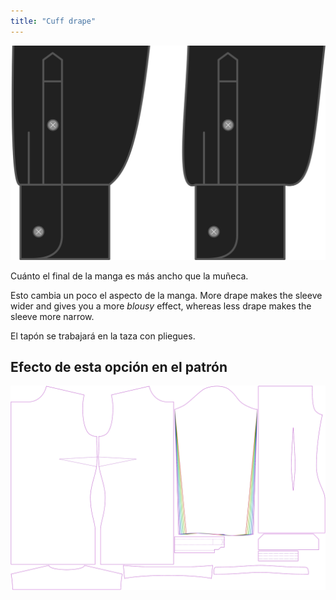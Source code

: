```yaml
---
title: "Cuff drape"
---
```


![Plisado del puño](cuffdrape.svg)

Cuánto el final de la manga es más ancho que la muñeca.

<Note>

Esto cambia un poco el aspecto de la manga.
More drape makes the sleeve wider and gives you a more _blousy_ effect, whereas less drape makes the sleeve more narrow.

El tapón se trabajará en la taza con pliegues.

</Note>

## Efecto de esta opción en el patrón

![Esta imagen muestra el efecto de esta opción superponiendo varias variantes que tienen un valor diferente para esta opción](simone_cuffdrape_sample.svg "Efecto de esta opción en el patrón")
